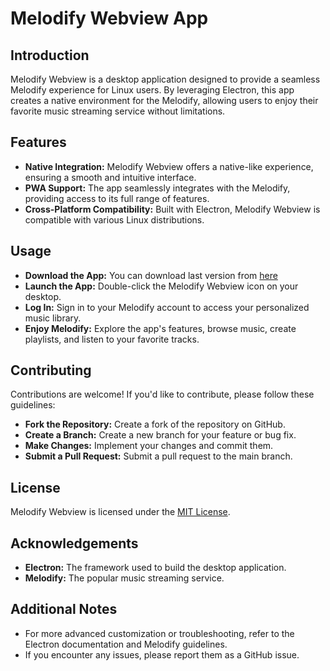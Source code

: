 # Melodify Webview App

## Introduction

Melodify Webview is a desktop application designed to provide a seamless Melodify experience for Linux users. By leveraging Electron, this app creates a native environment for the Melodify, allowing users to enjoy their favorite music streaming service without limitations.

## Features
- <b>Native Integration:</b> Melodify Webview offers a native-like experience, ensuring a smooth and intuitive interface.
- <b>PWA Support:</b> The app seamlessly integrates with the Melodify, providing access to its full range of features.
- <b>Cross-Platform Compatibility:</b> Built with Electron, Melodify Webview is compatible with various Linux distributions.

## Usage

- <b>Download the App:</b> You can download last version from [here](https://github.com/abedio/melodify-webview-app/releases/)
- <b>Launch the App:</b> Double-click the Melodify Webview icon on your desktop.
- <b>Log In:</b> Sign in to your Melodify account to access your personalized music library.
- <b>Enjoy Melodify:</b> Explore the app's features, browse music, create playlists, and listen to your favorite tracks.

## Contributing

Contributions are welcome! If you'd like to contribute, please follow these guidelines:

- <b>Fork the Repository:</b> Create a fork of the repository on GitHub.
- <b>Create a Branch:</b> Create a new branch for your feature or bug fix.
- <b>Make Changes:</b> Implement your changes and commit them.
- <b>Submit a Pull Request:</b> Submit a pull request to the main branch.

## License

Melodify Webview is licensed under the [MIT License](https://opensource.org/licenses/MIT).

## Acknowledgements

- <b>Electron:</b> The framework used to build the desktop application.
- <b>Melodify:</b> The popular music streaming service.

## Additional Notes

- For more advanced customization or troubleshooting, refer to the Electron documentation and Melodify guidelines.
- If you encounter any issues, please report them as a GitHub issue.